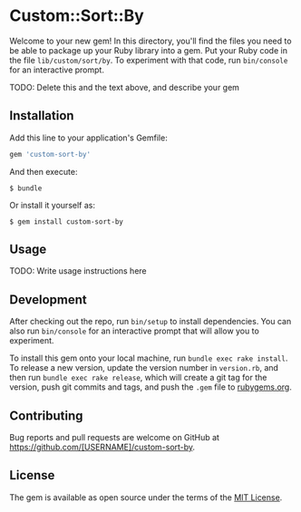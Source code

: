 # Custom::Sort::By

Welcome to your new gem! In this directory, you'll find the files you need to be able to package up your Ruby library into a gem. Put your Ruby code in the file `lib/custom/sort/by`. To experiment with that code, run `bin/console` for an interactive prompt.

TODO: Delete this and the text above, and describe your gem

## Installation

Add this line to your application's Gemfile:

```ruby
gem 'custom-sort-by'
```

And then execute:

    $ bundle

Or install it yourself as:

    $ gem install custom-sort-by

## Usage

TODO: Write usage instructions here

## Development

After checking out the repo, run `bin/setup` to install dependencies. You can also run `bin/console` for an interactive prompt that will allow you to experiment.

To install this gem onto your local machine, run `bundle exec rake install`. To release a new version, update the version number in `version.rb`, and then run `bundle exec rake release`, which will create a git tag for the version, push git commits and tags, and push the `.gem` file to [rubygems.org](https://rubygems.org).

## Contributing

Bug reports and pull requests are welcome on GitHub at https://github.com/[USERNAME]/custom-sort-by.


## License

The gem is available as open source under the terms of the [MIT License](http://opensource.org/licenses/MIT).

